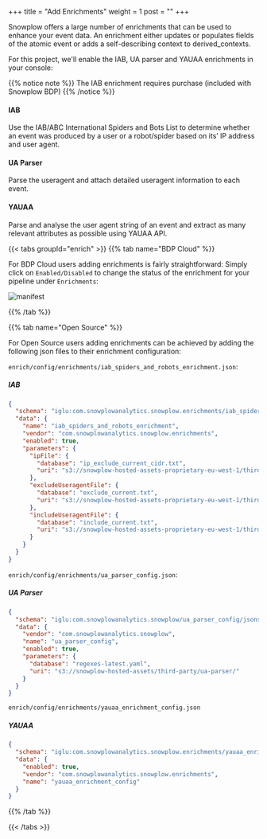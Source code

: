 +++
title = "Add Enrichments"
weight = 1
post = ""
+++

Snowplow offers a large number of enrichments that can be used to enhance your event data. An enrichment either updates or populates fields of the atomic event or adds a self-describing context to derived_contexts.

For this project, we'll enable the IAB, UA parser and YAUAA enrichments in your console:

{{% notice note %}}
The IAB enrichment requires purchase (included with Snowplow BDP)
{{% /notice %}}

#### IAB
Use the IAB/ABC International Spiders and Bots List to determine whether an event was produced by a user or a robot/spider based on its’ IP address and user agent.

#### UA Parser
Parse the useragent and attach detailed useragent information to each event.

#### YAUAA
Parse and analyse the user agent string of an event and extract as many relevant attributes as possible using YAUAA API.

{{< tabs groupId="enrich" >}}
{{% tab name="BDP Cloud" %}}

For BDP Cloud users adding enrichments is fairly straightforward: Simply click on `Enabled/Disabled` to change the status of the enrichment for your pipeline under `Enrichments`:

![manifest](../images/enrich.png)

{{% /tab %}}

{{% tab name="Open Source" %}}

For Open Source users adding enrichments can be achieved by adding the following json files to their enrichment configuration:

`enrich/config/enrichments/iab_spiders_and_robots_enrichment.json`:

##### IAB

```json
{
  "schema": "iglu:com.snowplowanalytics.snowplow.enrichments/iab_spiders_and_robots_enrichment/jsonschema/1-0-0",
  "data": {
    "name": "iab_spiders_and_robots_enrichment",
    "vendor": "com.snowplowanalytics.snowplow.enrichments",
    "enabled": true,
    "parameters": {
      "ipFile": {
        "database": "ip_exclude_current_cidr.txt",
        "uri": "s3://snowplow-hosted-assets-proprietary-eu-west-1/third-party/com.iab"
      },
      "excludeUseragentFile": {
        "database": "exclude_current.txt",
        "uri": "s3://snowplow-hosted-assets-proprietary-eu-west-1/third-party/com.iab"
      },
      "includeUseragentFile": {
        "database": "include_current.txt",
        "uri": "s3://snowplow-hosted-assets-proprietary-eu-west-1/third-party/com.iab"
      }
    }
  }
}
```
`enrich/config/enrichments/ua_parser_config.json`:
##### UA Parser
```json
{
  "schema": "iglu:com.snowplowanalytics.snowplow/ua_parser_config/jsonschema/1-0-1",
  "data": {
    "vendor": "com.snowplowanalytics.snowplow",
    "name": "ua_parser_config",
    "enabled": true,
    "parameters": {
      "database": "regexes-latest.yaml",
      "uri": "s3://snowplow-hosted-assets/third-party/ua-parser/"
    }
  }
}
```
`enrich/config/enrichments/yauaa_enrichment_config.json`
##### YAUAA
```json
{
  "schema": "iglu:com.snowplowanalytics.snowplow.enrichments/yauaa_enrichment_config/jsonschema/1-0-0",
  "data": {
    "enabled": true,
    "vendor": "com.snowplowanalytics.snowplow.enrichments",
    "name": "yauaa_enrichment_config"
  }
}
```
{{% /tab %}}

{{< /tabs >}}
